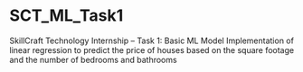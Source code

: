 # SCT_ML_Task1
SkillCraft Technology Internship – Task 1: Basic ML Model Implementation of linear regression to predict the price of houses based on the square footage and the number of bedrooms and bathrooms
